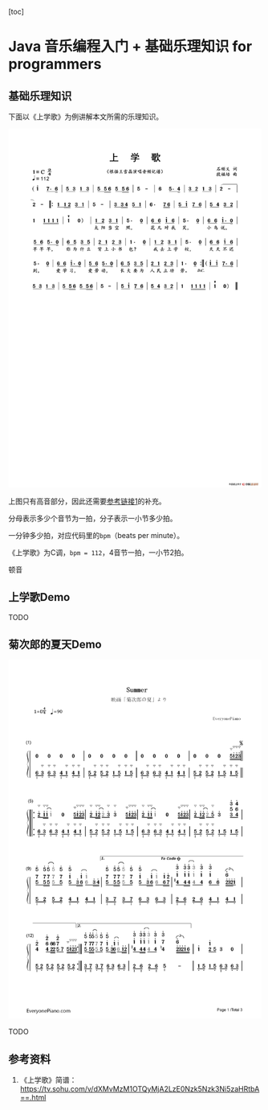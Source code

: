 [toc]

# Java 音乐编程入门 + 基础乐理知识 for programmers

## 基础乐理知识

下面以《上学歌》为例讲解本文所需的乐理知识。

![上学歌简谱](./README_assets/上学歌简谱.jpeg)

上图只有高音部分，因此还需要[参考链接1](https://tv.sohu.com/v/dXMvMzM1OTQyMjA2LzE0Nzk5Nzk3Ni5zaHRtbA==.html)的补充。

分母表示多少个音节为一拍，分子表示一小节多少拍。

一分钟多少拍，对应代码里的`bpm`（beats per minute）。

《上学歌》为C调，`bpm = 112`，4音节一拍，一小节2拍。

顿音

## 上学歌Demo

TODO

## 菊次郎的夏天Demo

![菊次郎的夏天部分简谱](./README_assets/菊次郎的夏天部分简谱.png)

TODO

## 参考资料

1. 《上学歌》简谱：https://tv.sohu.com/v/dXMvMzM1OTQyMjA2LzE0Nzk5Nzk3Ni5zaHRtbA==.html
